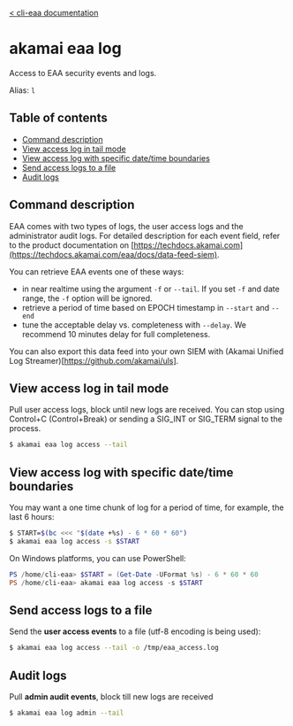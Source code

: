 [< cli-eaa documentation](../../README.md)

# akamai eaa log<!-- omit in toc -->

Access to EAA security events and logs.

Alias: `l`

## Table of contents<!-- omit in toc -->

- [Command description](#command-description)
- [View access log in tail mode](#view-access-log-in-tail-mode)
- [View access log with specific date/time boundaries](#view-access-log-with-specific-datetime-boundaries)
- [Send access logs to a file](#send-access-logs-to-a-file)
- [Audit logs](#audit-logs)

## Command description

EAA comes with two types of logs, the user access logs and the administrator audit logs.
For detailed description for each event field, refer to the product documentation on [https://techdocs.akamai.com](https://techdocs.akamai.com/eaa/docs/data-feed-siem).

You can retrieve EAA events one of these ways:
- in near realtime using the argument `-f` or `--tail`. If you set `-f` and date range, the `-f` option will be ignored.
- retrieve a period of time based on EPOCH timestamp in `--start` and `--end`
- tune the acceptable delay vs. completeness with `--delay`. We recommend 10 minutes delay for full completeness.

You can also export this data feed into your own SIEM with (Akamai Unified Log Streamer)[https://github.com/akamai/uls].

## View access log in tail mode

Pull user access logs, block until new logs are received.
You can stop using Control+C (Control+Break) or sending a SIG_INT or SIG_TERM signal to the process.

```bash
$ akamai eaa log access --tail
```

## View access log with specific date/time boundaries

You may want a one time chunk of log for a period of time, for example, the last 6 hours:

```bash
$ START=$(bc <<< "$(date +%s) - 6 * 60 * 60")
$ akamai eaa log access -s $START
```

On Windows platforms, you can use PowerShell:
```powershell
PS /home/cli-eaa> $START = (Get-Date -UFormat %s) - 6 * 60 * 60
PS /home/cli-eaa> akamai eaa log access -s $START
```

## Send access logs to a file

Send the **user access events** to a file (utf-8 encoding is being used):
```bash
$ akamai eaa log access --tail -o /tmp/eaa_access.log
```

## Audit logs

Pull **admin audit events**, block till new logs are received
```bash
$ akamai eaa log admin --tail
```
